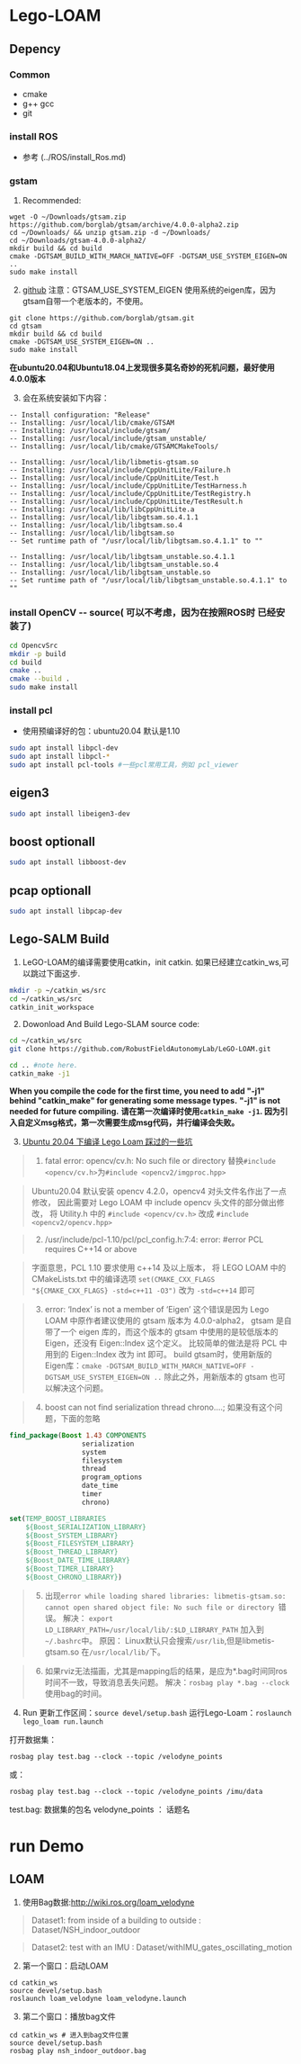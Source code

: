 # Lego-LOAM
## Depency
### Common
- cmake
- g++ gcc
- git
### install ROS
- 参考 (../ROS/install_Ros.md)

### gstam
1. Recommended:
  ```
  wget -O ~/Downloads/gtsam.zip https://github.com/borglab/gtsam/archive/4.0.0-alpha2.zip
  cd ~/Downloads/ && unzip gtsam.zip -d ~/Downloads/
  cd ~/Downloads/gtsam-4.0.0-alpha2/
  mkdir build && cd build
  cmake -DGTSAM_BUILD_WITH_MARCH_NATIVE=OFF -DGTSAM_USE_SYSTEM_EIGEN=ON ..
  sudo make install
  ```

2. [github](https://github.com/borglab/gtsam)
注意：GTSAM_USE_SYSTEM_EIGEN 使用系统的eigen库，因为gtsam自带一个老版本的，不使用。
```
git clone https://github.com/borglab/gtsam.git
cd gtsam
mkdir build && cd build
cmake -DGTSAM_USE_SYSTEM_EIGEN=ON ..
sudo make install
```
**在ubuntu20.04和Ubuntu18.04上发现很多莫名奇妙的死机问题，最好使用4.0.0版本**


3. 会在系统安装如下内容：
```
-- Install configuration: "Release"
-- Installing: /usr/local/lib/cmake/GTSAM
-- Installing: /usr/local/include/gtsam/
-- Installing: /usr/local/include/gtsam_unstable/
-- Installing: /usr/local/lib/cmake/GTSAMCMakeTools/

-- Installing: /usr/local/lib/libmetis-gtsam.so
-- Installing: /usr/local/include/CppUnitLite/Failure.h
-- Installing: /usr/local/include/CppUnitLite/Test.h
-- Installing: /usr/local/include/CppUnitLite/TestHarness.h
-- Installing: /usr/local/include/CppUnitLite/TestRegistry.h
-- Installing: /usr/local/include/CppUnitLite/TestResult.h
-- Installing: /usr/local/lib/libCppUnitLite.a
-- Installing: /usr/local/lib/libgtsam.so.4.1.1
-- Installing: /usr/local/lib/libgtsam.so.4
-- Installing: /usr/local/lib/libgtsam.so
-- Set runtime path of "/usr/local/lib/libgtsam.so.4.1.1" to ""

-- Installing: /usr/local/lib/libgtsam_unstable.so.4.1.1
-- Installing: /usr/local/lib/libgtsam_unstable.so.4
-- Installing: /usr/local/lib/libgtsam_unstable.so
-- Set runtime path of "/usr/local/lib/libgtsam_unstable.so.4.1.1" to ""
```


### install OpenCV -- source( 可以不考虑，因为在按照ROS时 已经安装了)
```bash
cd OpencvSrc
mkdir -p build
cd build
cmake ..
cmake --build . 
sudo make install
```

### install pcl
- 使用预编译好的包：ubuntu20.04 默认是1.10
```bash
sudo apt install libpcl-dev
sudo apt install libpcl-*
sudo apt install pcl-tools #一些pcl常用工具，例如 pcl_viewer
```
## eigen3
```sh
sudo apt install libeigen3-dev
```


## boost optionall
```sh
sudo apt install libboost-dev
```

## pcap optionall
```sh
sudo apt install libpcap-dev
```




## Lego-SALM Build
1.  LeGO-LOAM的编译需要使用catkin，init catkin. 如果已经建立catkin_ws,可以跳过下面这步.
```bash
mkdir -p ~/catkin_ws/src
cd ~/catkin_ws/src
catkin_init_workspace
```
2. Dowonload And Build Lego-SLAM source code:
```bash
cd ~/catkin_ws/src
git clone https://github.com/RobustFieldAutonomyLab/LeGO-LOAM.git

cd .. #note here. 
catkin_make -j1
```

**When you compile the code for the first time, you need to add "-j1" behind "catkin_make" for generating some message types.**
**"-j1" is not needed for future compiling.**
**请在第一次编译时使用`catkin_make -j1`. 因为引入自定义msg格式，第一次需要生成msg代码，并行编译会失败。**

3. [Ubuntu 20.04 下编译 Lego Loam 踩过的一些坑](https://xiaotaoguo.com/p/lego-loam-setup-ubuntu20/)
> 1. fatal error: opencv/cv.h: No such file or directory
> 替换`#include <opencv/cv.h>`为`#include <opencv2/imgproc.hpp>`

> Ubuntu20.04 默认安装 opencv 4.2.0，opencv4 对头文件名作出了一点修改，
> 因此需要对 Lego LOAM 中 include opencv 头文件的部分做出修改，
> 将 Utility.h 中的 `#include <opencv/cv.h>` 改成 `#include <opencv2/opencv.hpp>`

> 2. /usr/include/pcl-1.10/pcl/pcl_config.h:7:4: error: #error PCL requires C++14 or above

> 字面意思，PCL 1.10 要求使用 c++14 及以上版本，
> 将 LEGO LOAM 中的 CMakeLists.txt 中的编译选项 `set(CMAKE_CXX_FLAGS "${CMAKE_CXX_FLAGS} -std=c++11 -O3")` 改为 `-std=c++14` 即可


> 3. error: ‘Index’ is not a member of ‘Eigen’
> 这个错误是因为 Lego LOAM 中原作者建议使用的 gtsam 版本为 4.0.0-alpha2，
> gtsam 是自带了一个 eigen 库的，而这个版本的 gtsam 中使用的是较低版本的 Eigen，还没有 Eigen::Index 这个定义。
> 比较简单的做法是将 PCL 中用到的 Eigen::Index 改为 int 即可。
> build gtsam时，使用新版的Eigen库：`cmake -DGTSAM_BUILD_WITH_MARCH_NATIVE=OFF -DGTSAM_USE_SYSTEM_EIGEN=ON ..`
> 除此之外，用新版本的 gtsam 也可以解决这个问题。


> 4. boost can not find serialization thread chrono....; 如果没有这个问题，下面的忽略
```cmake add following :
find_package(Boost 1.43 COMPONENTS 
                  serialization 
                  system 
                  filesystem 
                  thread 
                  program_options 
                  date_time 
                  timer 
                  chrono)

set(TEMP_BOOST_LIBRARIES
    ${Boost_SERIALIZATION_LIBRARY} 
    ${Boost_SYSTEM_LIBRARY} 
    ${Boost_FILESYSTEM_LIBRARY}
    ${Boost_THREAD_LIBRARY} 
    ${Boost_DATE_TIME_LIBRARY} 
    ${Boost_TIMER_LIBRARY} 
    ${Boost_CHRONO_LIBRARY})
```

> 5. 出现`error while loading shared libraries: libmetis-gtsam.so: cannot open shared object file: No such file or directory
`错误。
> 解决： `export LD_LIBRARY_PATH=/usr/local/lib/:$LD_LIBRARY_PATH` 加入到 `~/.bashrc`中。
> 原因： Linux默认只会搜索`/usr/lib`,但是libmetis-gtsam.so 在`/usr/local/lib/`下。

> 6. 如果rviz无法描画，尤其是mapping后的结果，是应为*.bag时间同ros时间不一致，导致消息丢失问题。
> 解决：`rosbag play *.bag --clock` 使用bag的时间。

4. Run
更新工作区间：`source devel/setup.bash`
运行Lego-Loam：`roslaunch lego_loam run.launch`

打开数据集：
```
rosbag play test.bag --clock --topic /velodyne_points 
```
或：
```
rosbag play test.bag --clock --topic /velodyne_points /imu/data 
```
test.bag: 数据集的包名
velodyne_points ： 话题名


# run Demo
## LOAM
1. 使用Bag数据:http://wiki.ros.org/loam_velodyne
> Dataset1: 
>from inside of a building to outside : Dataset/NSH_indoor_outdoor

> Dataset2:
> test with an IMU : Dataset/withIMU_gates_oscillating_motion



2. 第一个窗口：启动LOAM
```
cd catkin_ws
source devel/setup.bash
roslaunch loam_velodyne loam_velodyne.launch
```

3. 第二个窗口：播放bag文件
```
cd catkin_ws # 进入到bag文件位置
source devel/setup.bash
rosbag play nsh_indoor_outdoor.bag
```

